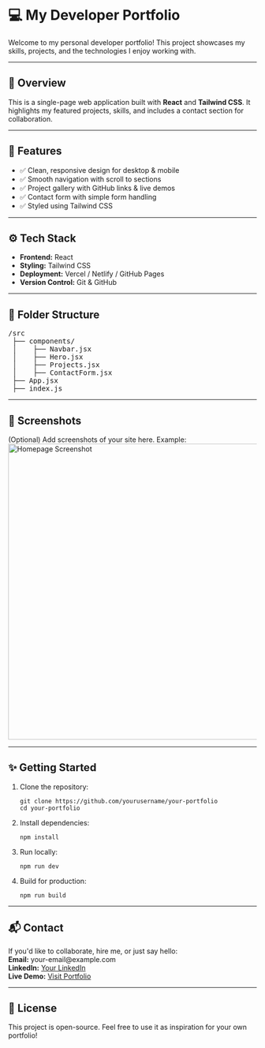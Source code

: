<h1>💻 My Developer Portfolio</h1>

<p>
  Welcome to my personal developer portfolio!  
  This project showcases my skills, projects, and the technologies I enjoy working with.
</p>

<hr/>

<h2>📌 Overview</h2>

<p>
  This is a single-page web application built with <strong>React</strong> and <strong>Tailwind CSS</strong>.  
  It highlights my featured projects, skills, and includes a contact section for collaboration.
</p>

<hr/>

<h2>🚀 Features</h2>

<ul>
  <li>✅ Clean, responsive design for desktop & mobile</li>
  <li>✅ Smooth navigation with scroll to sections</li>
  <li>✅ Project gallery with GitHub links & live demos</li>
  <li>✅ Contact form with simple form handling</li>
  <li>✅ Styled using Tailwind CSS</li>
</ul>

<hr/>

<h2>⚙️ Tech Stack</h2>

<ul>
  <li><strong>Frontend:</strong> React</li>
  <li><strong>Styling:</strong> Tailwind CSS</li>
  <li><strong>Deployment:</strong> Vercel / Netlify / GitHub Pages</li>
  <li><strong>Version Control:</strong> Git & GitHub</li>
</ul>

<hr/>

<h2>📂 Folder Structure</h2>

<pre>
/src
 ├── components/
 │    ├── Navbar.jsx
 │    ├── Hero.jsx
 │    ├── Projects.jsx
 │    ├── ContactForm.jsx
 ├── App.jsx
 ├── index.js
</pre>

<hr/>

<h2>📸 Screenshots</h2>

<p>
  (Optional) Add screenshots of your site here.  
  Example:<br/>
  <img src="./screenshots/homepage.png" alt="Homepage Screenshot" width="600"/>
</p>

<hr/>

<h2>✨ Getting Started</h2>

<ol>
  <li>Clone the repository:
    <pre><code>git clone https://github.com/yourusername/your-portfolio
cd your-portfolio</code></pre>
  </li>
  <li>Install dependencies:
    <pre><code>npm install</code></pre>
  </li>
  <li>Run locally:
    <pre><code>npm run dev</code></pre>
  </li>
  <li>Build for production:
    <pre><code>npm run build</code></pre>
  </li>
</ol>

<hr/>

<h2>📬 Contact</h2>

<p>
  If you'd like to collaborate, hire me, or just say hello:<br/>
  <strong>Email:</strong> your-email@example.com<br/>
  <strong>LinkedIn:</strong> <a href="https://linkedin.com/in/your-linkedin">Your LinkedIn</a><br/>
  <strong>Live Demo:</strong> <a href="https://your-portfolio-url.com">Visit Portfolio</a>
</p>

<hr/>

<h2>📜 License</h2>

<p>
  This project is open-source. Feel free to use it as inspiration for your own portfolio!
</p>
